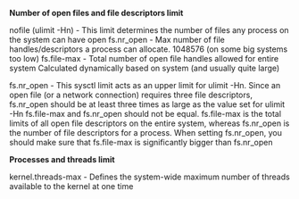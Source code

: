 **Number of open files and file descriptors limit**

  nofile (ulimit -Hn) - This limit determines the number of files any process on the system can have open
  fs.nr_open - Max number of file handles/descriptors a process can allocate.	1048576 (on some big systems too low)
  fs.file-max - Total number of open file handles allowed for entire system	Calculated dynamically based on system (and usually quite large)
  
  fs.nr_open - This sysctl limit acts as an upper limit for ulimit -Hn. Since an open file (or a network connection) requires three file descriptors, fs.nr_open should be at least three times as large as the value set for ulimit -Hn
  fs.file-max and fs.nr_open should not be equal. fs.file-max is the total limits of all open file descriptors on the entire system, whereas fs.nr_open is the number of file descriptors for a process. 
  When setting fs.nr_open, you should make sure that fs.file-max is significantly bigger than fs.nr_open

 **Processes and threads limit**
 
 kernel.threads-max - Defines the system-wide maximum number of threads available to the kernel at one time
